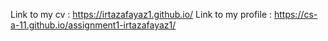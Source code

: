 Link to my cv : https://irtazafayaz1.github.io/
Link to my profile : https://cs-a-11.github.io/assignment1-irtazafayaz1/
